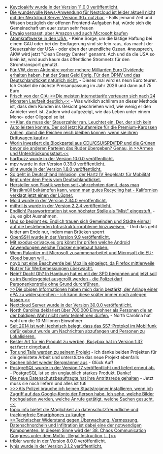 * [Keycloakify wurde in der Version 11.0.0 veröffentlicht.](https://github.com/keycloakify/keycloakify/releases/tag/v11.0.0)
* [Die wundervolle News-Anwendung für Nextcloud ist leider aktuell nicht mit der Nextcloud Server Version 30+ nutzbar.](https://github.com/nextcloud/news/issues/2719) - Falls jemand Zeit und Wissen bezüglich der offenen Frontend-Aufgaben hat, würde sich die Gemeinschaft um euer zutun sehr freuen
* [Etwaig verpasst, aber Amazon und auch Microsoft kaufen Atomkraftwerke in den USA.](https://blog.fefe.de/?ts=9813b736) - Keine Sorge, um die lästige Haftung bei einem GAU oder bei der Endlagerung sind sie fein raus, das macht der Steuerzahler der USA - oder eben der unendliche Ozean. #neusprech, AKW wird jetzt "Clean Energy Center" genannt. Ach und da die USA so klein ist, wird auch kaum das öffentliche Stromnetz für den Stromtransport genutzt.
* [Für VW, deren Aktionäre vorher mehere Milliarden Euro Dividende erhalten haben, hat der Staat Geld übrig. Für den ÖPNV und das Deutschlandticket natürlich nicht.](https://blog.fefe.de/?ts=980fffaa) - Dieses mal wird es neun Euro teurer. Ich Orakel die nächste Preisanpassung im Jahr 2026 und dann auf 75 Euro
* [Frisch von der CIA: >>Die meisten Internettarife verteuern sich nach 24 Monaten Laufzeit deutlich.<<](https://www.tagesschau.de/wirtschaft/verbraucher/internettarife-verivox-100.html) - Was wirklich schlimm an dieser Methode ist, dass dem Kunden ins Gesicht geschriehen wird, wie wenig er den Anbieter wert ist. Zudem wird aufgezeigt, wie das Leben unter einem Mono- oder Oligopol so ist
* [>>Klar, da muss der Steuerzahler ran. Leuchtet ein. Der, der sich kein Auto leisten konnte. Der soll jetzt Kaufanreize für die Premium-Karossen zahlen, damit die Reichen reich bleiben können, wenn sie ihren Drittwagen kauf<<](https://blog.fefe.de/?ts=980f729c)
* [Worin investiert die Blockpartei aus CDU/CSU/SPD/FDP und die Grünen bevor sie anderen Parteien das Ruder übergeben? Genau, in >>Armee und Unterdrückungsstaat.<<](https://blog.fefe.de/?ts=980f5fc9)
* [harfbuzz wurde in der Version 10.0.0 veröffentlicht.](https://github.com/harfbuzz/harfbuzz/releases/tag/10.0.0)
* [mpv wurde in der Version 0.39.0 veröffentlicht.](https://github.com/mpv-player/mpv/releases/tag/v0.39.0)
* [slint wurde in der Version 1.8.0 veröffentlicht.](https://github.com/slint-ui/slint/releases/tag/v1.8.0)
* [So geht in Deutschland Inklusion, der Hartz IV Regelsatz für Mobilität liegt unter dem Preis vom Deutschlandticket.](https://blog.fefe.de/?ts=980c7578)
* [Hersteller von Plastik werben seit Jahrzehnten damit, dass man Plastikmüll bekämpfen kann, wenn man gutes Recycling hat - Kalifornien verklagt jetzt einen der Lügner.](https://blog.fefe.de/?ts=980cb9ae)
* [Mold wurde in der Version 2.34.0 veröffentlicht.](https://github.com/rui314/mold/releases/tag/v2.34.0)
* [mithril.js wurde in der Version 2.2.4 veröffentlicht.](https://github.com/MithrilJS/mithril.js/releases/tag/v2.2.4)
* [Endlich! Passwortrotation ist von höchster Stelle als "Mist" eingestuft.](https://blog.fefe.de/?ts=980d0280) - Ja, es gibt Ausnahmen.
* [Und so beginnt es. Endlich trauen sich Gemeinden und Städte einmal auf die bestehenden Infrastrukturprobleme hinzuweisen.](https://www.mdr.de/nachrichten/sachsen/chemnitz/freiberg/bruecke-hohentanne-sperrung-100.html) - Und das geht leider am Ende nur, indem man Brücken sperrt
* [OpenSSH wurde in der Version 9.9 veröffentlicht.](https://lwn.net/Articles/991028/)
* [Mit exodus-privacy.eu.org könnt Ihr prüfen welche Android Anwendungen welche Tracker eingebaut haben.](https://exodus-privacy.eu.org/en/)
* [Wenn Palantier mit Microsoft zusammenarbeitet und Microsoft die EU-Cloud bauen will ...](https://netzpolitik.org/2024/palantir-und-microsoft-warum-der-deal-ein-verlust-fuer-digitale-buergerrechte-ist/)
* [noyb hat eine Beschwerde bei Mozilla eingelegt, da Firefox mittlerweile Nutzer für Werbemessungen überwacht.](https://noyb.eu/de/firefox-tracks-you-privacy-preserving-feature)
* [Nein? Doch! Oh? In Hamburg hat es mit der SPD begonnen und jetzt soll es im Bundesgebiet ausgerollt werden - die Polizei darf Personenkontrolle ohne Grund durchführen.](https://netzpolitik.org/2024/ueberwachungspaket-ampel-will-anlasslose-personenkontrollen-und-durchsuchungen-fast-ueberall/)
* [>>Die obigen Informationen haben mich darin bestärkt, der Anlage einer ePA zu widersprechen – ich kann diese später immer noch anlegen lassen.<<](https://www.borncity.com/blog/2024/09/23/elektronische-patientenakte-epa-und-das-opt-out/)
* [Nextcloud Server wurde in der Version 30.0.0 veröffentlicht.](https://github.com/nextcloud/server/releases/tag/v30.0.0)
* [North Carolina deklariert über 700.000 Einwohner als Personen die an der baldigen Wahl nicht mehr teilnehmen dürfen.](https://blog.fefe.de/?ts=980b205e) - North Carolina hat wohl um die 10 Millionen Einwohner
* [Seit 2014 ist wohl technisch belegt, dass das SS7-Protokol im Mobilfunk dafür gebaut wurde um Nachrichten abzufangen und Personen zu Lokalisieren.](https://www.onli-blogging.de/2439/Linksammlung-392024.html)
* [Bester Art für ein Produkt zu werben, Busybox hat in Version 1.37 `getfattr` eingebaut.](https://www.phoronix.com/news/BusyBox-1.37-Released)
* [Tor und Tails werden zu seinem Projekt](https://www.borncity.com/blog/2024/09/27/tor-projekt-und-tails-schliessen-sich-zusammen/) - Ich danke beiden Projekten für die geleistete Arbeit und unterstütze das neue Projekt ebenfalls
* [Sachen bildet wieder Bergmänner aus](https://www.mdr.de/video/mdr-videos/a/video-861770.html) - Glück Auf!
* [PostgreSQL wurde in der Version 17 veröffentlicht und liefert erneut ab.](https://www.phoronix.com/news/PostgreSQL-17-Released) - PostgreSQL ist so ein unglaublich starkes Produkt. Danke!
* [Die neue Datenschutzbeauftragte hat ihre Antrittsrede gehalten](https://netzpolitik.org/2024/digitalausschuss-bundesdatenschutzbeauftragte-stellt-sich-vor/) - Jetzt muss sie noch liefern und alles ist tuti
* [>>>Als Polizei brauche ich keinen Staatstrojaner installieren, wenn ich Zugriff auf das Google-Konto der Person habe. Ich sehe, welche Bilder hochgeladen werden, welche Anrufe getätigt, welche Sachen gesucht.<<](https://netzpolitik.org/2024/digitale-selbstverteidigung-faire-apps/)
* [topio.info bietet die Möglichkeit an datenschutzfreundliche und trackingfreie Smartphones zu kaufen](https://www.topio.info/privacy-smartphone.html)
* [>>Technischer Widerstand gegen Überwachung, Vermessung, Datenschnorcheln und Infiltration ist dabei eine der notwendigen Komponenten. In diesem Sinne wird der 38. Chaos Communication Congress unter dem Motto „Illegal Instruction [...]<<](https://www.ccc.de/de/updates/2024/38c3-illegal-instructions)
* [tribler wurde in der Version 8.0.0 veröffentlicht.](https://github.com/Tribler/tribler/releases/tag/v8.0.0)
* [lynis wurde in der Version 3.1.2 veröffentlicht.](https://github.com/CISOfy/lynis/releases/tag/3.1.2)
